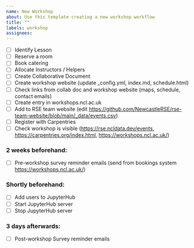 ```yaml
---
name: New Workshop
about: Use this template creating a new workshop workflow
title: ""
labels: workshop
assignees: 
---
```


- [ ] Identify Lesson
- [ ] Reserve a room
- [ ] Book catering
- [ ] Allocate Instructors / Helpers
- [ ] Create Collaborative Document
- [ ] Create workshop website (update _config.yml, index.md, schedule.html)
- [ ] Check links from collab doc and workshop website (maps, schedule, contact emails)
- [ ] Create entry in workshops.ncl.ac.uk
- [ ] Add to RSE team website (edit https://github.com/NewcastleRSE/rse-team-website/blob/main/_data/events.csv)
- [ ] Register with Carpentries
- [ ] Check workshop is visible (https://rse.ncldata.dev/events, https://carpentries.org/index.html, https://workshops.ncl.ac.uk/)
### 2 weeks beforehand:
- [ ] Pre-workshop survey reminder emails (send from bookings system https://workshops.ncl.ac.uk/)
### Shortly beforehand:
- [ ] Add users to JupyterHub
- [ ] Start JupyterHub server
- [ ] Stop JupyterHub server
### 3 days afterwards:
- [ ] Post-workshop Survey reminder emails

